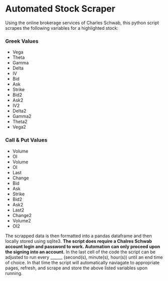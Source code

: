 # Automated Stock Scraper
Using the online brokerage services of Charles Schwab, this python script scrapes the following variables for a highlighted stock:
### Greek Values                   
+ Vega                             
+ Theta                            
+ Gamma
+ Delta
+ IV
+ Bid
+ Ask 
+ Strike
+ Bid2
+ Ask2
+ IV2
+ Delta2
+ Gamma2
+ Theta2
+ Vega2

 ### Call & Put Values
+ Volume
+ OI
+ Volume
+ OI
+ Last
+ Change
+ Bid
+ Ask
+ Strike
+ Bid2
+ Ask2
+ Last2
+ Change2
+ Volume2
+ OI2

The scrapped data is then formatted into a pandas dataframe and then locally stored using sqlite3. **The script does require a Chalres Schwab account login and password to work. Automation can only proceed upon the signing into an account.** In the last cell of the code the script can be adjusted to run every ______ (second(s), minute(s), hour(s)) until an end time of choice. In that time the script will automatically naviagate to appropriate pages, refresh, and scrape and store the above listed variables upon running.
